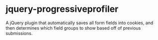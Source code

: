 # jquery-progressiveprofiler
A jQuery plugin that automatically saves all form fields into cookies, and then determines which field groups to show based off of previous submissions.
